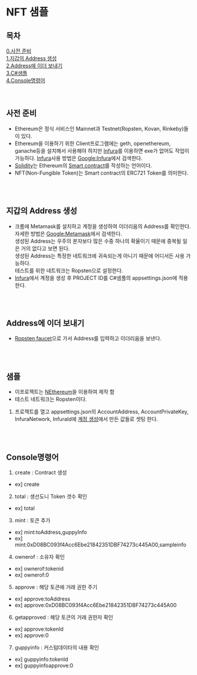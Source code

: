 # NFT 샘플
## 목차
[0.사전 준비](#사전-준비)<br>
[1.지갑의 Address 생성](#지갑의-address-생성)<br>
[2.Address에 이더 보내기](#address에-이더-보내기)<br>
[3.C#샘플](#샘플)<br>
[4.Console명령어](#console명령어)<br>
<br>
<br>
## 사전 준비
- Ethereum은 정식 서비스인 Mainnet과 Testnet(Ropsten, Kovan, Rinkeby)들이 있다.
- Ethereum을 이용하기 위한 Client프로그램에는 geth, openethereum, ganache등을 설치해서 사용해야 하지만 [Infura]를 이용하면 exe가 없어도 작업이 가능하다.
[Infura]사용 방법은 [Google:Infura]에서 검색한다.
- [Solidity](https://docs.soliditylang.org/en/v0.8.10/)는 Ethereum의 [Smart contract](https://ethereum.org/en/developers/docs/smart-contracts/)를 작성하는 언어이다.
- NFT(Non-Fungible Token)는 Smart contract의 ERC721 Token를 의미한다.
<br>
<br>

## 지갑의 Address 생성
- 크롬에 Metamask를 설치하고 계정을 생성하여 이더리움의 Address를 확인한다. 자세한 방법은 [Google:Metamask]에서 검색한다.<br>
생성된 Address는 우주의 분자보다 많은 수중 하나의 확율이기 때문에 중복될 일은 거의 없다고 보면 된다.<br>
생성된 Address는 특정한 네트워크에 귀속되는게 아니기 때문에 어디서든 사용 가능하다.<br>
테스트를 위한 네트워크는 Ropsten으로 설정한다.
- [Infura]에서 계정을 생성 후 PROJECT ID를 C#샘플의 appsettings.json에 적용한다.
<br>
<br>

## Address에 이더 보내기
- [Ropsten faucet]으로 가서 Address를 입력하고 이더리움을 보낸다.
<br>
<br>

## 샘플
- 이프로젝트는 [NEthereum](https://github.com/Nethereum/ERC721ContractLibrary.Template)을 이용하여 제작 함<br>
- 테스트 네트워크는 Ropsten이다.

1. 프로젝트를 열고 appsettings.json의 AccountAddress, AccountPrivateKey, InfuraNetwork, InfuraId에 [계정 생성](#계정-생성)에서 만든 값들로 셋팅 한다.
<br>
<br>

## Console명령어
1. create : Contract 생성<br>
- ex] create
2. total : 생선도니 Token 갯수 확인
- ex] total
3. mint : 토큰 추가
- ex] mint:toAddress,guppyInfo
- ex] mint:0xD08BC093f4Acc6Ebe21842351DBF74273c445A00,sampleinfo
4. ownerof : 소유자 확인
- ex] ownerof:tokenid
- ex] ownerof:0
5. approve : 해당 토큰에 거래 권한 주기
- ex] approve:toAddress
- ex] approve:0xD08BC093f4Acc6Ebe21842351DBF74273c445A00
6. getapproved : 해당 토큰의 거래 권한자 확인
- ex] approve:tokenId
- ex] approve:0
7. guppyinfo : 커스텀데이타의 내용 확인
- ex] guppyinfo:tokenId
- ex] guppyinfoapprove:0

[Google:Infura]:https://www.google.com/search?q=Infura+%EC%82%AC%EC%9A%A9%EB%B2%95&rlz=1C1GCEU_koKR933KR933&oq=Infura+%EC%82%AC%EC%9A%A9%EB%B2%95&aqs=chrome..69i57j69i60.7081j0j7&sourceid=chrome&ie=UTF-8
[Google:Metamask]:https://www.google.com/search?q=Metamask+%EC%84%A4%EC%B9%98+%EB%B0%8F+%EA%B3%84%EC%A0%95+%EC%83%9D%EC%84%B1&rlz=1C1GCEU_koKR933KR933&oq=Metamask+%EC%84%A4%EC%B9%98+%EB%B0%8F+%EA%B3%84%EC%A0%95+%EC%83%9D%EC%84%B1&aqs=chrome..69i57j33i160l4.9129j0j15&sourceid=chrome&ie=UTF-8
[Infura]:(https://infura.io/)
[Ropsten faucet]:https://faucet.ropsten.be/
